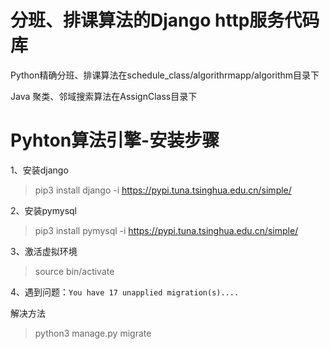 # 分班、排课算法的Django http服务代码库

Python精确分班、排课算法在schedule_class/algorithrmapp/algorithm目录下

Java 聚类、邻域搜索算法在AssignClass目录下

# Pyhton算法引擎-安装步骤

1、安装django
 > pip3 install django -i  https://pypi.tuna.tsinghua.edu.cn/simple/

2、安装pymysql
> pip3 install pymysql -i  https://pypi.tuna.tsinghua.edu.cn/simple/

3、激活虚拟环境
> source bin/activate


4、遇到问题：`You have 17 unapplied migration(s)....`

解决方法

> python3 manage.py migrate
